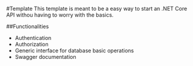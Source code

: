 #Template
This template is meant to be a easy way to start an .NET Core API withou having to worry with the basics.

##Functionalities
- Authentication
- Authorization
- Generic interface for database basic operations
- Swagger documentation